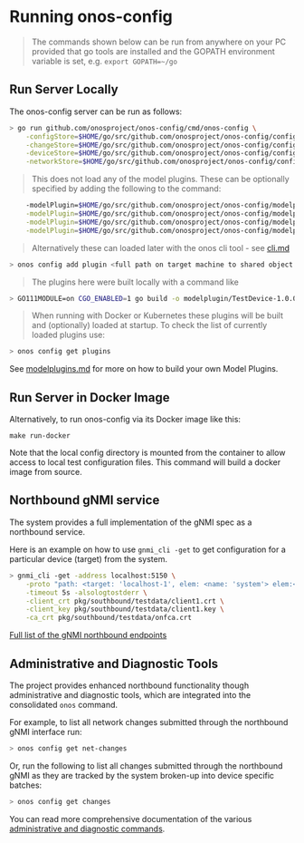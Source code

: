 # Running onos-config 

> The commands shown below can be run from anywhere on your PC provided that go tools are installed
> and the GOPATH environment variable is set, e.g. `export GOPATH=~/go`

## Run Server Locally
The onos-config server can be run as follows:
```bash
> go run github.com/onosproject/onos-config/cmd/onos-config \
    -configStore=$HOME/go/src/github.com/onosproject/onos-config/configs/configStore-sample.json \
    -changeStore=$HOME/go/src/github.com/onosproject/onos-config/configs/changeStore-sample.json \
    -deviceStore=$HOME/go/src/github.com/onosproject/onos-config/configs/deviceStore-sample.json \
    -networkStore=$HOME/go/src/github.com/onosproject/onos-config/configs/networkStore-sample.json
```
> This does not load any of the model plugins. These can be optionally specified
 by adding the following to the command:
```bash
    -modelPlugin=$HOME/go/src/github.com/onosproject/onos-config/modelplugin/TestDevice-1.0.0/testdevice.so.1.0.0 \
    -modelPlugin=$HOME/go/src/github.com/onosproject/onos-config/modelplugin/TestDevice-2.0.0/testdevice.so.2.0.0 \
    -modelPlugin=$HOME/go/src/github.com/onosproject/onos-config/modelplugin/Devicesim-1.0.0/devicesim.so.1.0.0 \
    -modelPlugin=$HOME/go/src/github.com/onosproject/onos-config/modelplugin/Stratum-1.0.0/stratum.so.1.0.0
```
> Alternatively these can loaded later with the onos cli tool - see [cli.md](./cli.md)
```bash
> onos config add plugin <full path on target machine to shared object model>
```
> The plugins here were built locally with a command like
```bash
> GO111MODULE=on CGO_ENABLED=1 go build -o modelplugin/TestDevice-1.0.0/testdevice.so.1.0.0 -buildmode=plugin -tags=modelplugin ./modelplugin/TestDevice-1.0.0
```
> When running with Docker or Kubernetes these plugins will be built and (optionally) loaded
at startup. To check the list of currently loaded plugins use:
```bash
> onos config get plugins
```
See [modelplugins.md](modelplugins.md) for more on how to build your own Model Plugins.

## Run Server in Docker Image
Alternatively, to run onos-config via its Docker image like this:
```
make run-docker
```
Note that the local config directory is mounted from the container to allow access to local
test configuration files. This command will build a docker image from source.

## Northbound gNMI service
The system provides a full implementation of the gNMI spec as a northbound service.

Here is an example on how to use `gnmi_cli -get` to get configuration for a particular device (target) from the system.
```bash
> gnmi_cli -get -address localhost:5150 \
    -proto "path: <target: 'localhost-1', elem: <name: 'system'> elem:<name:'config'> elem: <name: 'motd-banner'>>" \
    -timeout 5s -alsologtostderr \
    -client_crt pkg/southbound/testdata/client1.crt \
    -client_key pkg/southbound/testdata/client1.key \
    -ca_crt pkg/southbound/testdata/onfca.crt
```
[Full list of the gNMI northbound endpoints](gnmi.md)

## Administrative and Diagnostic Tools
The project provides enhanced northbound functionality though administrative and 
diagnostic tools, which are integrated into the consolidated `onos` command.

For example, to list all network changes submitted through the northbound gNMI interface run:
```bash
> onos config get net-changes
```

Or, run the following to list all changes submitted through the northbound gNMI 
as they are tracked by the system broken-up into device specific batches:
```bash
> onos config get changes
```

You can read more comprehensive documentation of the various 
[administrative and diagnostic commands](cli.md).
